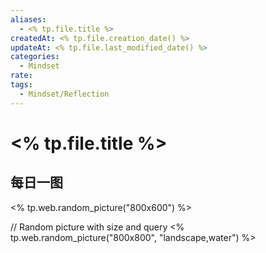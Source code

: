 ```yaml
---
aliases:
  - <% tp.file.title %>
createdAt: <% tp.file.creation_date() %>
updateAt: <% tp.file.last_modified_date() %>
categories:
  - Mindset
rate: 
tags:
  - Mindset/Reflection
---
```

# <% tp.file.title %>


## 每日一图
<% tp.web.random_picture("800x600") %>

// Random picture with size and query
<% tp.web.random_picture("800x800", "landscape,water") %>
